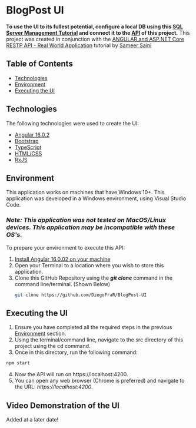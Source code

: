 # BlogPost UI
__To use the UI to its fullest potential, configure a local DB using this [SQL Server Management Tutorial](https://learn.microsoft.com/en-us/sql/ssms/download-sql-server-management-studio-ssms?view=sql-server-ver16) and connect it to the [API](https://github.com/DiegoFraR/BlogPost.API) of this project.__
This project was created in conjunction with the [ANGULAR and ASP.NET Core RESTP API - Real World Application](https://www.udemy.com/course/real-world-app-angular-aspnet-core-web-api-and-sql/?couponCode=KEEPLEARNING) tutorial by [Sameer Saini](https://www.udemy.com/user/sameer-saini-4/)

## Table of Contents
* [Technologies](#technologies)
* [Environment](#environment)
* [Executing the UI](#executing-the-ui)

## Technologies
The following technologies were used to create the UI:
* [Angular 16.0.2](https://angular.dev/)
* [Bootstrap](https://getbootstrap.com/)
* [TypeScript](https://www.typescriptlang.org/)
* [HTML/CSS](https://forum.freecodecamp.org/t/documentation-of-html-and-css/551354)
* [RxJS](https://rxjs.dev/guide/overview)

## Environment
This application works on machines that have Windows 10+. This application was developed in a Windows environment, using Visual Studio Code. 
### *Note: This application was not tested on MacOS/Linux devices. This application may be incompatible with these OS's.*

To prepare your environment to execute this API:
1. [Install Angular 16.0.02 on your machine](https://www.npmjs.com/package/@angular/cli/v/16.0.2)
2. Open your Terminal to a location where you wish to store this application.
3. Clone this GitHub Repository using the ___git clone___ command in the command line/terminal. (Shown Below)
   ```` bash
   git clone https://github.com/DiegoFraR/BlogPost-UI
   ````

## Executing the UI

1. Ensure you have completed all the required steps in the previous [Environment](#environment) section.
2. Using the terminal/command line, navigate to the src directory of this project using the cd command.
3. Once in this directory, run the following command:
```` bash
npm start
````
4. Now the API will run on https://localhost:4200.
5. You can open any web browser (Chrome is preferred) and navigate to the URL: *https://localhost:4200*.

## Video Demonstration of the UI
Added at a later date!
